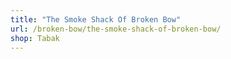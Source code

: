```yaml
---
title: "The Smoke Shack Of Broken Bow"
url: /broken-bow/the-smoke-shack-of-broken-bow/
shop: Tabak
---
```

